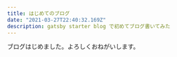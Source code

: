 ```yaml
---
title: はじめてのブログ
date: "2021-03-27T22:40:32.169Z"
description: gatsby starter blog で初めてブログ書いてみた
---
```


ブログはじめました。よろしくおねがいします。
